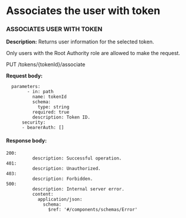 # Associates the user with token

### ASSOCIATES USER WITH TOKEN

**Description:** Returns user information for the selected token.&#x20;

Only users with the Root Authority role are allowed to make the request.

PUT  /tokens/{tokenId}/associate

**Request body:**

```
  parameters:
        - in: path
          name: tokenId
          schema:
            type: string
          required: true
          description: Token ID.
      security:
      - bearerAuth: []
```

#### Response body:

```
200:
          description: Successful operation.
401:
          description: Unauthorized.
403:
          description: Forbidden.
500:
          description: Internal server error.
          content:
            application/json:
              schema:
                $ref: '#/components/schemas/Error'
```
